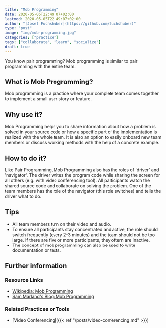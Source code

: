 ```yaml
---
title: "Mob Programming"
date: 2020-05-05T22:49:07+02:00
lastmod: 2020-05-05T22:49:07+02:00
author: "[Josef Fuchshuber](https://github.com/fuchshuber)"
type: "post"
image: "img/mob-programming.jpg"
categories: ["practice"]
tags: ["collaborate", "learn", "socialize"]
draft: true
---
```


You know pair programming? Mob programming is similar to pair programming with the entire team.
<!--more-->

## What is Mob Programming?

Mob programming is a practice where your complete team comes together to implement a small user story or feature.

## Why use it?

Mob Programming helps you to share information about how a problem is solved in your source code or how a specific part of the implementation is realized with the whole team. It is also an option to easily onboard new team members or discuss working methods with the help of a concrete example.

## How to do it?

Like Pair Programming, Mob Programming also has the roles of 'driver' and 'navigator'. The driver writes the program code while sharing the screen for all others (e.g. with video conferencing tool). All participants watch the shared source code and collaborate on solving the problem. One of the team members has the role of the navigator (this role switches) and tells the driver what to do.

## Tips

* All team members turn on their video and audio.
* To ensure all participants stay concentrated and active, the role should switch frequently (every 2-3 minutes) and the team should not be too large. If there are five or more participants, they oftern are inactive.
* The concept of mob programming can also be used to write documentation or tests.

## Further information

### Resource Links

* [Wikipedia: Mob Programming](https://en.wikipedia.org/wiki/Mob_programming)
* [Sam Marland's Blog: Mob Programming](https://blog.marland.io/mob-programming/)

### Related Practices or Tools

* [Video Conferencing]({{< ref "/posts/video-conferencing.md" >}})
